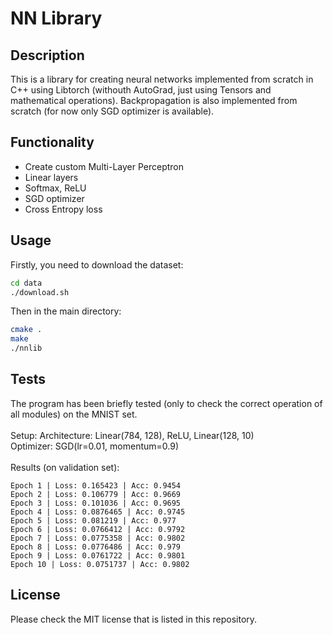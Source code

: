 # NN Library

## Description

This is a library for creating neural networks implemented from scratch in C++ using Libtorch (withouth AutoGrad, just using Tensors and mathematical operations). Backpropagation is also implemented from scratch (for now only SGD optimizer is available). 

## Functionality

* Create custom Multi-Layer Perceptron
* Linear layers
* Softmax, ReLU
* SGD optimizer
* Cross Entropy loss 

## Usage

Firstly, you need to download the dataset:
```bash
cd data
./download.sh
```
Then in the main directory:
```bash
cmake .
make
./nnlib
```

## Tests

The program has been briefly tested (only to check the correct operation of all modules) on the MNIST set. <br><br>
Setup:
Architecture: Linear(784, 128), ReLU, Linear(128, 10) <br>
Optimizer: SGD(lr=0.01, momentum=0.9) <br><br>
Results (on validation set):
```
Epoch 1 | Loss: 0.165423 | Acc: 0.9454
Epoch 2 | Loss: 0.106779 | Acc: 0.9669
Epoch 3 | Loss: 0.101036 | Acc: 0.9695
Epoch 4 | Loss: 0.0876465 | Acc: 0.9745
Epoch 5 | Loss: 0.081219 | Acc: 0.977
Epoch 6 | Loss: 0.0766412 | Acc: 0.9792
Epoch 7 | Loss: 0.0775358 | Acc: 0.9802
Epoch 8 | Loss: 0.0776486 | Acc: 0.979
Epoch 9 | Loss: 0.0761722 | Acc: 0.9801
Epoch 10 | Loss: 0.0751737 | Acc: 0.9802
```

## License

Please check the MIT license that is listed in this repository.
